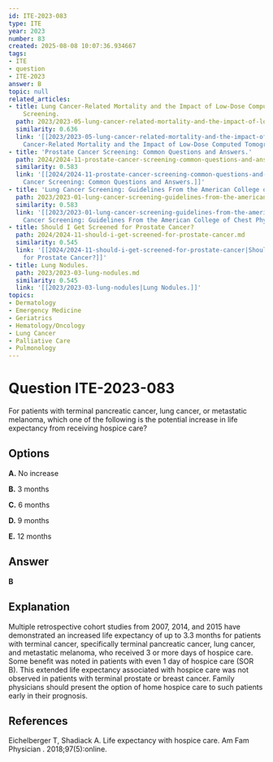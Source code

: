 ```yaml
---
id: ITE-2023-083
type: ITE
year: 2023
number: 83
created: 2025-08-08 10:07:36.934667
tags:
- ITE
- question
- ITE-2023
answer: B
topic: null
related_articles:
- title: Lung Cancer-Related Mortality and the Impact of Low-Dose Computed Tomography
    Screening.
  path: 2023/2023-05-lung-cancer-related-mortality-and-the-impact-of-low-dose-com.md
  similarity: 0.636
  link: '[[2023/2023-05-lung-cancer-related-mortality-and-the-impact-of-low-dose-com|Lung
    Cancer-Related Mortality and the Impact of Low-Dose Computed Tomography Screening.]]'
- title: 'Prostate Cancer Screening: Common Questions and Answers.'
  path: 2024/2024-11-prostate-cancer-screening-common-questions-and-answers.md
  similarity: 0.583
  link: '[[2024/2024-11-prostate-cancer-screening-common-questions-and-answers|Prostate
    Cancer Screening: Common Questions and Answers.]]'
- title: 'Lung Cancer Screening: Guidelines From the American College of Chest Physicians.'
  path: 2023/2023-01-lung-cancer-screening-guidelines-from-the-american-college-o.md
  similarity: 0.583
  link: '[[2023/2023-01-lung-cancer-screening-guidelines-from-the-american-college-o|Lung
    Cancer Screening: Guidelines From the American College of Chest Physicians.]]'
- title: Should I Get Screened for Prostate Cancer?
  path: 2024/2024-11-should-i-get-screened-for-prostate-cancer.md
  similarity: 0.545
  link: '[[2024/2024-11-should-i-get-screened-for-prostate-cancer|Should I Get Screened
    for Prostate Cancer?]]'
- title: Lung Nodules.
  path: 2023/2023-03-lung-nodules.md
  similarity: 0.545
  link: '[[2023/2023-03-lung-nodules|Lung Nodules.]]'
topics:
- Dermatology
- Emergency Medicine
- Geriatrics
- Hematology/Oncology
- Lung Cancer
- Palliative Care
- Pulmonology
---
```


# Question ITE-2023-083

For patients with terminal pancreatic cancer, lung cancer, or metastatic melanoma, which one of the following is the potential increase in life expectancy from receiving hospice care?

## Options

**A.** No increase

**B.** 3 months

**C.** 6 months

**D.** 9 months

**E.** 12 months

## Answer

**B**

## Explanation

Multiple retrospective cohort studies from 2007, 2014, and 2015 have demonstrated an increased life expectancy of up to 3.3 months for patients with terminal cancer, specifically terminal pancreatic cancer, lung cancer, and metastatic melanoma, who received 3 or more days of hospice care. Some benefit was noted in patients with even 1 day of hospice care (SOR B). This extended life expectancy associated with hospice care was not observed in patients with terminal prostate or breast cancer. Family physicians should present the option of home hospice care to such patients early in their prognosis.

## References

Eichelberger T, Shadiack A. Life expectancy with hospice care. Am Fam Physician . 2018;97(5):online.
